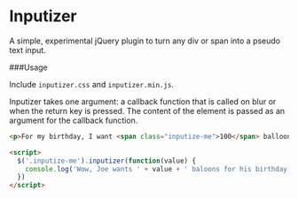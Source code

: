 Inputizer
=============

A simple, experimental jQuery plugin to turn any div or span into a pseudo text input.

###Usage

Include `inputizer.css` and `inputizer.min.js`.

Inputizer takes one argument: a callback function that is called on blur or when the return key is pressed. The content of the element is passed as an argument for the callback function.

```html
<p>For my birthday, I want <span class="inputize-me">100</span> balloons.</p>

<script>
  $('.inputize-me').inputizer(function(value) {
    console.log('Wow, Joe wants ' + value + ' baloons for his birthday!');
  })
</script>
```
